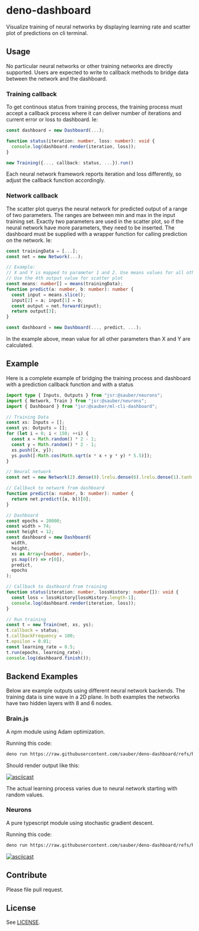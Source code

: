 # deno-dashboard

Visualize training of neural networks by displaying learning rate and scatter plot of predictions on cli terminal.

## Usage

No particular neural networks or other training networks are directly supported. Users are expected to write to callback methods to bridge data between the network and the dashboard.

### Training callback

To get continous status from training process, the training process must accept a callback process where it can deliver number of iterations and current error or loss to dashboard. Ie:

```ts
const dashboard = new Dashboard(...);

function status(iteration: number, loss: number): void {
  console.log(dashboard.render(iteration, loss));
}

new Training({..., callback: status, ...}).run()
```

Each neural network framework reports iteration and loss differently, so adjust the callback function accordingly.

### Network callback

The scatter plot querys the neural network for predicted output of a range of two parameters. The ranges are between min and max in the input training set. Exactly two parameters are used in the scatter plot, so if the neural network have more parameters, they need to be inserted. The dashboard must be supplied with a wrapper function for calling prediction on the network. Ie:

```ts
const trainingData = [...];
const net = new Network(...);

// Example:
// X and Y is mapped to parameter 1 and 2. Use means values for all other parameters.
// Use the 4th output value for scatter plot
const means: number[] = means(trainingData);
function predict(a: number, b: number): number {
  const input = means.slice();
  input[2] = a; input[1] = b;
  const output = net.forward(input);
  return output[3];
}

const dashboard = new Dashboard(..., predict, ...);
```

In the example above, mean value for all other parameters than X and Y are calculated.


## Example

Here is a complete example of bridging the training process and dashboard with a prediction callback function and with a status


```ts
import type { Inputs, Outputs } from "jsr:@sauber/neurons";
import { Network, Train } from "jsr:@sauber/neurons";
import { Dashboard } from "jsr:@sauber/ml-cli-dashboard";

// Training Data
const xs: Inputs = [];
const ys: Outputs = [];
for (let i = 0; i < 150; ++i) {
  const x = Math.random() * 2 - 1;
  const y = Math.random() * 2 - 1;
  xs.push([x, y]);
  ys.push([-Math.cos(Math.sqrt(x * x + y * y) * 5.5)]);
}

// Neural network
const net = new Network(2).dense(8).lrelu.dense(6).lrelu.dense(1).tanh;

// Callback to network from dashboard
function predict(a: number, b: number): number {
  return net.predict([a, b])[0];
}

// Dashboard
const epochs = 20000;
const width = 74;
const height = 12;
const dashboard = new Dashboard(
  width,
  height,
  xs as Array<[number, number]>,
  ys.map((r) => r[0]),
  predict,
  epochs
);

// Callback to dashboard from training
function status(iteration: number, lossHistory: number[]): void {
  const loss = lossHistory[lossHistory.length-1];
  console.log(dashboard.render(iteration, loss));
}

// Run training
const t = new Train(net, xs, ys);
t.callback = status;
t.callbackFrequency = 100;
t.epsilon = 0.01;
const learning_rate = 0.5;
t.run(epochs, learning_rate);
console.log(dashboard.finish());
```

## Backend Examples

Below are example outputs using different neural network backends. The training data is sine wave in a 2D plane. In both examples the networks have two hidden layers with 8 and 6 nodes.

### Brain.js

A npm module using Adam optimization.

Running this code:

```bash
deno run https://raw.githubusercontent.com/sauber/deno-dashboard/refs/heads/main/examples/brain.ts
```

Should render output like this:

[![asciicast](https://asciinema.org/a/SYiyjhkqRLJ1amG6oXuXFXtC2.svg)](https://asciinema.org/a/SYiyjhkqRLJ1amG6oXuXFXtC2)

The actual learning process varies due to neural network starting with random values.

### Neurons

A pure typescript module using stochastic gradient descent.

Running this code:

```bash
deno run https://raw.githubusercontent.com/sauber/deno-dashboard/refs/heads/main/examples/neurons.ts
```

[![asciicast](https://asciinema.org/a/hyMutOMpwVoUtMvOtqh7hHg94.svg)](https://asciinema.org/a/hyMutOMpwVoUtMvOtqh7hHg94)

## Contribute

Please file pull request.

## License

See [LICENSE](./LICENSE).
